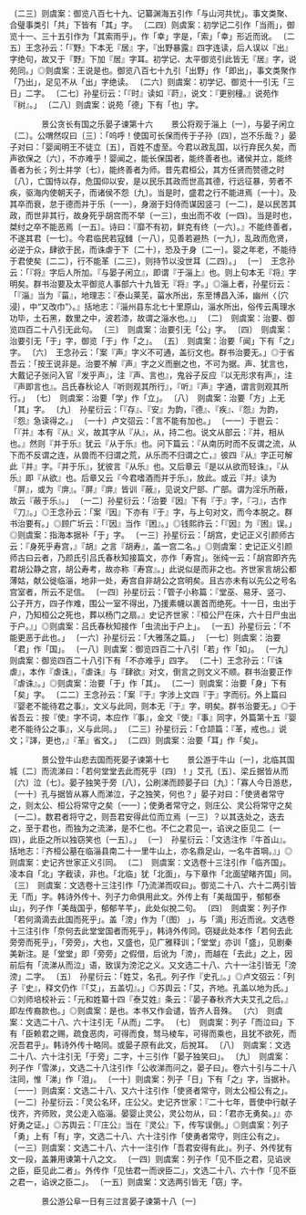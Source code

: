 <!-- { "loadSidebar": true } -->
〔二三〕则虞案：御览八百七十九、记纂渊海五引作「与山河共忧」。事文类聚、合璧事类引「共」下皆有「其」字。
〔二四〕则虞案：初学记二引作「当雨」，御览十一、三十五引作为「其索雨乎」。作「幸」字是，「索」「幸」形近而讹。
〔二五〕王念孙云：「『野』下本无『居』字，『出野暴露』四字连读，后人误以『出』字绝句，故又于『野』下加『居』字耳。初学记、太平御览引此皆无『居』字，说苑同。」◎则虞案：王说是也。御览八百七十九引「出野」作「即出」，事文类聚作「乃出」，足见不从「出」字绝读。
〔二六〕则虞案：初学记、御览十一引无「三日」二字。
〔二七〕孙星衍云：「『时』读如『莳』，说文：『更别穜。』说苑作『树』。」
〔二八〕则虞案：说苑「德」下有「也」字。



　　　　景公贪长有国之乐晏子谏第十六
　　景公将观于淄上〔一〕，与晏子闲立〔二〕。公喟然叹曰〔三〕：「呜呼！使国可长保而传于子孙〔四〕，岂不乐哉？」晏子对曰：「婴闻明王不徒立〔五〕，百姓不虚至。今君以政乱国，以行弃民久矣，而声欲保之〔六〕，不亦难乎！婴闻之，能长保国者，能终善者也。诸侯并立，能终善者为长；列士并学〔七〕，能终善者为师。昔先君桓公，其方任贤而赞德之时〔八〕，亡国恃以存，危国仰以安，是以民乐其政而世高其德，行远征暴，劳者不疾，驱海内使朝天子，而诸侯不怨〔九〕。当是时，盛君之行不能进焉〔一十〕。及其卒而衰，怠于德而并于乐〔一一〕，身溺于妇侍而谋因竖刁〔一二〕，是以民苦其政，而世非其行，故身死乎胡宫而不举〔一三〕，虫出而不收〔一四〕。当是时也，桀纣之卒不能恶焉〔一五〕。诗曰：『靡不有初，鲜克有终〔一六〕。』不能终善者，不遂其君〔一七〕。今君临民若寇雠〔一八〕，见善若避热〔一九〕，乱政而危贤，必逆于众，肆欲于民，而诛虐于下〔二十〕，恐及于身〔二一〕。婴之年老，不能待于君使矣〔二二〕，行不能革〔二三〕，则持节以没世耳〔二四〕。」
〔一〕　王念孙云：「『将』字后人所加。『与晏子闲立』，即谓『于淄上』也。则上句本无『将』字明矣。群书治要及太平御览人事部六十九皆无『将』字。」◎淄上者，孙星衍云：「『淄』当为『菑』，地理志：『泰山莱芜，菑水所出，东至博昌入泲，幽州〈｛穴浸｝，中“又改巾”〉。』括地志：『淄州县东北七十里原山，淄水所出，俗传云禹理水功毕，土石黑，数里之中，波若漆，故谓之淄水也。』」
〔二〕　则虞案：治要、御览四百二十八引无此句。
〔三〕　则虞案：治要引无「公」字。
〔四〕　则虞案：治要引无「于」字，御览「于」作「之」。
〔五〕　则虞案：治要「闻」下有「之」字。
〔六〕　王念孙云：「案『声』字义不可通，盖衍文也。群书治要无。」◎于省吾云：「按王说非是。治要不解『声』字之义而删之也，不可为据。声、犹言也，大戴记子张问入官『发乎声』，注『声、言也』，鬼谷子反应『以无形求有声』，注『声即言也』。吕氏春秋论人『听则观其所行』，『听』『声』字通，谓言则观其所行。」
〔七〕　则虞案：治要「学」作「立」。
〔八〕　则虞案：治要「方」上无「其」字。
〔九〕　孙星衍云：「『存』、『安』为韵，『德』、『疾』、『怨』为韵，『怨』急读得之。」
〔一十〕卢文弨云：「言不能有加也。」
〔一一〕于鬯云：「『并』本有『从』义，故其字从『从』，从，持二也。说文从部云：『并，相从也。』然则『并于乐』犹云『从于乐』也。问下篇云：『从南历时而不反谓之流，从下而不反谓之连，从兽而不归谓之荒，从乐而不归谓之亡，』彼四『从』字正可解此『并』字。『并于乐』，犹彼言『从乐』也。又后章云『是以从欲而轻诛』，『从乐』即『从欲』也。后章又云『今君嗜酒而并于乐』，放此。或云『并』读为『屏』，或为『庰』。『屏』『庰』皆训『蔽』，见说文尸部、广部。谓为淫乐所蔽，故云『蔽于乐』。」
〔一二〕孙星衍云：「治要『因』下有『于』字，『刁』，古作『刀』。」◎王念孙云：「案『因』下亦有『于』字，与上句对文，而今本脱之。群书治要有。」◎顾广圻云：「『因』当作『困』。」◎钱熙祚云：「『因』为『困』误。」◎则虞案：指海本据补「于」字。
〔一三〕孙星衍云：「胡宫，史记正义引颜师古云：『身死乎寿宫，』『胡』之言『胡寿』，盖一宫二名。」◎则虞案：史记正义引颜师古曰云者，乃颜氏引吕氏春秋知接篇文，亦作「寿宫」。张纯一云：「胡宫即齐先君胡公静之宫，胡公寿考，故亦称『寿宫』。」此说似是而非之也。齐世家言胡公都薄姑，献公徙临淄，地非一处，寿宫自非胡公之宫明矣。且古亦未有以先公之号名宫室者，所云不足信。
〔一四〕孙星衍云：「管子小称篇：『堂巫、易牙、竖刁、公子开方，四子作难，围公一室不得出，乃援素幭以裹首而绝死。十一日，虫出于户，乃知桓公之死也，葬以杨门之扇。』史记齐世家：『桓公尸在床，六十日尸虫出于户。』」◎则虞案：吕氏春秋知接作「虫流出于户上」。
〔一五〕孙星衍云：「不能更恶于此也。」
〔一六〕孙星衍云：「大雅荡之篇。」
〔一七〕则虞案：治要「君」作「国」。
〔一八〕则虞案：御览四百二十八引「若」作「如」。
〔一九〕则虞案：御览四百二十八引下有「不亦难乎」四字。
〔二十〕王念孙云：「『诛虐』，本作『虐诛』，『虐诛』与『肆欲』对文，倒言之则文义不顺。群书治要正作『虐诛』。」◎则虞案：治要「于」作「其」。
〔二一〕则虞案：治要「身」下有「矣」字。
〔二二〕王念孙云：「案『于』字涉上文四『于』字而衍。外上篇曰『婴老不能待君之事』，文义与此同，则本无『于』字，明矣。群书治要无。」◎于省吾云：按『使』字不词，本应作『事』，金文『使』『事』同字，外篇第十五『婴老不能待公之事』，义与此同。」
〔二三〕孙星衍云：「仓颉篇：『革，戒也。』说文；『諽，更也，』『革』省文。」
〔二四〕则虞案：治要「耳」作「矣」。



　　　　景公登牛山悲去国而死晏子谏第十七
　　景公游于牛山〔一〕，北临其国城〔二〕而流涕曰：「若何堂堂去此而死乎〔四〕！」艾孔〔五〕、梁丘据皆从而〔六〕泣〔七〕。晏子独笑于旁〔八〕，公刷涕而顾晏子曰〔九〕：「寡人今日游悲，〔一十〕孔与据皆从寡人而涕泣，子之独笑，何也？」晏子对曰：「使贤者常守之，则太公、桓公将常守之矣〔一一〕；使勇者常守之，则庄公、灵公将常守之矣〔一二〕。数君者将守之，则吾君安得此位而立焉〔一三〕？以其迭处之，迭去之，至于君也，而独为之流涕，是不仁也。不仁之君见一，谄谀之臣见二〔一四〕，此臣之所以独窃笑也〔一五〕。」
〔一〕　孙星衍云：「文选注作『牛首山』。括地志：『齐桓公墓在临淄县南二十一里牛山上，亦名鼎足山，一名牛首堈。』」◎则虞案：史记齐世家正义引同。
〔二〕　则虞案：文选卷十三注引作「临齐国」。凌本自「北」字截读，非也。「北临」犹「北面」，与下章作「北面望睹齐国」同。
〔三〕　则虞案：文选卷十三注引作「乃流涕而叹曰」。御览二十八、六十二两引皆无「而」字。韩诗外传十、列子力命俱用此文。外传上有「美哉国乎，郁郁泰山」，列子作「美哉国乎，郁郁芊芊」，此处似挩二句。
〔四〕　则虞案：列子作「若何滴滴去此国而死乎」。盖「滂」作为「（图） 」，与「滴」形近而讹。文选卷十三注引作「奈何去此堂堂国者而死乎」，韩诗外传同。窃疑此处本作「若何去此旁旁而死乎」，「旁旁」，大也，又盛也，见广雅释训；「堂堂」亦训「盛」，见剧秦美新注。是「堂堂」即「旁旁」之假借，后讹为「滂」，而越在「去此」之上，因前后有「流涕从而泣」语，致误为滂沱之义。又文选二十八、六十一注引皆无「滂滂」二字。
〔五〕　孙星衍云：「姓艾，名孔。列子作『史孔』。」◎卢文弨云：「列子『史』，释文仍作『「艾」，五盖切』。」◎苏舆云：「艾，齐地。孔盖以地为氏。」◎刘师培校补云：「元和姓纂十四『泰艾姓』条云：『晏子春秋齐大夫艾孔之后。』即左传裔款也。」◎则虞案：是也。本书又作会谴，皆齐人音殊。
〔六〕　则虞案：文选二十八、六十注引无「从而」二字。
〔七〕　则虞案：列子「而泣曰」下有「臣赖君之赐，疏食恶肉，可得而食，驽马棱车，可得而乘也，且犹不欲死，而况吾君乎」。韩诗外传十略同。或晏子原有此文，后挩耳。
〔八〕　则虞案：文选二十八、六十注引无「于旁」二字，十三引作「晏子独笑曰」。
〔九〕　则虞案：列子作「雪涕」，文选二十八注引作「公收涕而问之，晏子曰」。卷六十引与二十八注同，惟「涕」作「泪」。
〔一十〕则虞案：列子「日」下有「之」字，当据补。
〔一一〕则虞案：文选二十八、又六十注引作「使贤者常守，则太公桓公有之」。
〔一二〕孙星衍云：「灵公名环，庄公父。史记齐世家：『二十七年，晋使中行献子伐齐，齐师败，灵公走入临淄。晏婴止灵公，灵公勿从，曰：「君亦无勇矣。」』亦好勇之证。」◎苏舆云：「『庄公』当在『灵公』下，传写误倒。」◎则虞案：列子「勇」上有「有」字，文选二十八、六十注引作「使勇者常守，则庄公有之」。
〔一三〕则虞案：文选二十八、六十一注引作「吾君安得有此」。列子、外传犹有文一段，盖兼用谏第十八之文。
〔一四〕则虞案：列子作「见不臣之君，见谄谀之臣，臣见此二者」。外传作「见怯君一而谀臣二」，文选二十八、六十作「见不臣之君一，谄谀之臣二」。
〔一五〕则虞案：文选两引皆无「窃」字。



　　　　景公游公阜一日有三过言晏子谏第十八〔一〕
